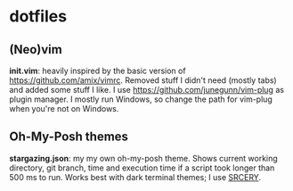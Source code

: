 # dotfiles

## (Neo)vim

**init.vim**: heavily inspired by the basic version of https://github.com/amix/vimrc. Removed stuff I didn't need (mostly tabs) and added some stuff I like. I use https://github.com/junegunn/vim-plug as plugin manager. I mostly run Windows, so change the path for vim-plug when you're not on Windows.

## Oh-My-Posh themes

**stargazing.json**: my my own oh-my-posh theme. Shows current working directory, git branch, time and execution time if a script took longer than 500 ms to run. Works best with dark terminal themes; I use [SRCERY](https://srcery-colors.github.io/).
